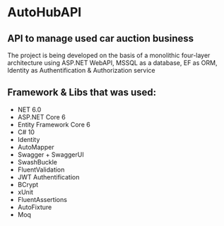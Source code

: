 # AutoHubAPI

API to manage used car auction business
-
The project is being developed on the basis of a monolithic four-layer architecture using ASP.NET WebAPI, MSSQL as a database, EF as ORM, Identity as Authentification & Authorization service

## Framework & Libs that was used:

- NET 6.0 
- ASP.NET Core 6
- Entity Framework Core 6
- C# 10
- Identity
- AutoMapper
- Swagger + SwaggerUI
- SwashBuckle
- FluentValidation
- JWT Authentification
- BCrypt
- xUnit
- FluentAssertions
- AutoFixture
- Moq
